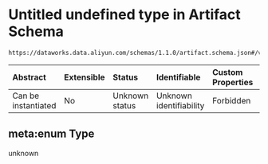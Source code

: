 # Untitled undefined type in Artifact Schema

```txt
https://dataworks.data.aliyun.com/schemas/1.1.0/artifact.schema.json#/variable/properties/scope/meta:enum
```



| Abstract            | Extensible | Status         | Identifiable            | Custom Properties | Additional Properties | Access Restrictions | Defined In                                                                      |
| :------------------ | :--------- | :------------- | :---------------------- | :---------------- | :-------------------- | :------------------ | :------------------------------------------------------------------------------ |
| Can be instantiated | No         | Unknown status | Unknown identifiability | Forbidden         | Allowed               | none                | [artifact.schema.json\*](../../out/artifact.schema.json "open original schema") |

## meta:enum Type

unknown
